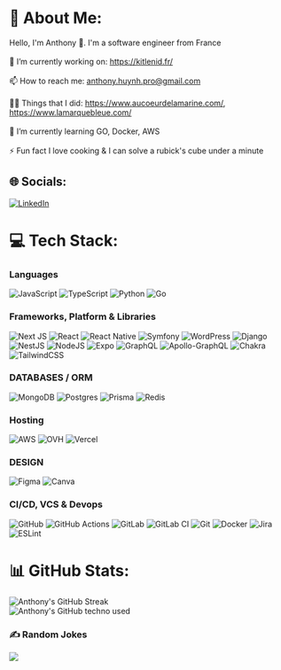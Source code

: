 # 💫 About Me:
Hello, I'm Anthony 👋. I'm a software engineer from France<br><br>🔭 I’m currently working on: https://kitlenid.fr/<br><br>📫 How to reach me: anthony.huynh.pro@gmail.com<br><br>👨‍💻 Things that I did: https://www.aucoeurdelamarine.com/, https://www.lamarquebleue.com/<br><br>🌱 I’m currently learning GO, Docker, AWS<br><br>⚡ Fun fact I love cooking & I can solve a rubick's cube under a minute


## 🌐 Socials:
[![LinkedIn](https://img.shields.io/badge/LinkedIn-%230077B5.svg?logo=linkedin&logoColor=white)](https://www.linkedin.com/in/anthony--huynh/)
# 💻 Tech Stack:
### Languages
![JavaScript](https://img.shields.io/badge/javascript-%23323330.svg?style=flat&logo=javascript&logoColor=%23F7DF1E) ![TypeScript](https://img.shields.io/badge/typescript-%23007ACC.svg?style=flat&logo=typescript&logoColor=white) ![Python](https://img.shields.io/badge/python-3670A0?style=flat&logo=python&logoColor=ffdd54) ![Go](https://img.shields.io/badge/go-%2300ADD8.svg?style=flat&logo=go&logoColor=white)

### Frameworks, Platform & Libraries
![Next JS](https://img.shields.io/badge/Next-black?style=flat&logo=next.js&logoColor=white) ![React](https://img.shields.io/badge/react-%2320232a.svg?style=flat&logo=react&logoColor=%2361DAFB) ![React Native](https://img.shields.io/badge/react_native-%2320232a.svg?style=flat&logo=react&logoColor=%2361DAFB) ![Symfony](https://img.shields.io/badge/symfony-%23000000.svg?style=flat&logo=symfony&logoColor=white) ![WordPress](https://img.shields.io/badge/WordPress-%23117AC9.svg?style=flat&logo=WordPress&logoColor=white) ![Django](https://img.shields.io/badge/django-%23092E20.svg?style=flat&logo=django&logoColor=white) ![NestJS](https://img.shields.io/badge/nestjs-%23E0234E.svg?style=flat&logo=nestjs&logoColor=white) ![NodeJS](https://img.shields.io/badge/node.js-6DA55F?style=flat&logo=node.js&logoColor=white) ![Expo](https://img.shields.io/badge/expo-1C1E24?style=flat&logo=expo&logoColor=#D04A37) ![GraphQL](https://img.shields.io/badge/-GraphQL-E10098?style=flat&logo=graphql&logoColor=white) ![Apollo-GraphQL](https://img.shields.io/badge/-ApolloGraphQL-311C87?style=flat&logo=apollo-graphql) ![Chakra](https://img.shields.io/badge/chakra-%234ED1C5.svg?style=flat&logo=chakraui&logoColor=white) ![TailwindCSS](https://img.shields.io/badge/tailwindcss-%2338B2AC.svg?style=flat&logo=tailwind-css&logoColor=white)

### DATABASES / ORM
![MongoDB](https://img.shields.io/badge/MongoDB-%234ea94b.svg?style=flat&logo=mongodb&logoColor=white) ![Postgres](https://img.shields.io/badge/postgres-%23316192.svg?style=flat&logo=postgresql&logoColor=white) ![Prisma](https://img.shields.io/badge/Prisma-3982CE?style=flat&logo=Prisma&logoColor=white) ![Redis](https://img.shields.io/badge/redis-%23DD0031.svg?style=flat&logo=redis&logoColor=white) 

### Hosting
![AWS](https://img.shields.io/badge/AWS-%23FF9900.svg?style=flat&logo=amazon-aws&logoColor=white) ![OVH](https://img.shields.io/badge/ovh-%23123F6D.svg?style=flat&logo=ovh&logoColor=#123F6D) ![Vercel](https://img.shields.io/badge/vercel-%23000000.svg?style=flat&logo=vercel&logoColor=white)

### DESIGN
 ![Figma](https://img.shields.io/badge/figma-%23F24E1E.svg?style=flat&logo=figma&logoColor=white) ![Canva](https://img.shields.io/badge/Canva-%2300C4CC.svg?style=flat&logo=Canva&logoColor=white)

### CI/CD, VCS & Devops

![GitHub](https://img.shields.io/badge/github-%23121011.svg?style=flat&logo=github&logoColor=white) ![GitHub Actions](https://img.shields.io/badge/github%20actions-%232671E5.svg?style=flat&logo=githubactions&logoColor=white) ![GitLab](https://img.shields.io/badge/gitlab-%23181717.svg?style=flat&logo=gitlab&logoColor=white) ![GitLab CI](https://img.shields.io/badge/gitlab%20CI-%23181717.svg?style=flat&logo=gitlab&logoColor=white) ![Git](https://img.shields.io/badge/git-%23F05033.svg?style=flat&logo=git&logoColor=white) ![Docker](https://img.shields.io/badge/docker-%230db7ed.svg?style=flat&logo=docker&logoColor=white) ![Jira](https://img.shields.io/badge/jira-%230A0FFF.svg?style=flat&logo=jira&logoColor=white) ![ESLint](https://img.shields.io/badge/ESLint-4B3263?style=flat&logo=eslint&logoColor=white) 

# 📊 GitHub Stats:
![Anthony's GitHub Streak](http://github-readme-streak-stats-ruddy-two.vercel.app/?user=Muugen&theme=aura-dark)</br>
![Anthony's GitHub techno used ](https://github-readme-stats-zeta-sand-15.vercel.app/api/top-langs/?username=muugen&theme=aura_dark&hide_border=false&include_all_commits=false&count_private=true&layout=compact)

### ✍️ Random Jokes
![](https://readme-jokes.vercel.app/api?theme=tokyonight)
